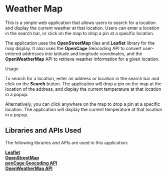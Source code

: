 # Weather Map

This is a simple web application that allows users to search for a location and display the current weather at that location. Users can enter a location in the search bar, or click on the map to drop a pin at a specific location.

The application uses the **OpenStreetMap** tiles and **Leaflet** library for the map display. It also uses the **OpenCage** Geocoding API to convert user-entered addresses into latitude and longitude coordinates, and the **OpenWeatherMap** API to retrieve weather information for a given location.

Usage

To search for a location, enter an address or location in the search bar and click on the **Search** button. The application will drop a pin on the map at the location of the address, and display the current temperature at that location in a popup.

Alternatively, you can click anywhere on the map to drop a pin at a specific location. The application will display the current temperature at that location in a popup.

## Libraries and APIs Used
The following libraries and APIs are used in this application:

<u> **Leaflet** </u><br>
<u>**OpenStreetMap**</u><br>
<u>**penCage Geocoding API**</u><br>
<u>**OpenWeatherMap API**</u><br>

